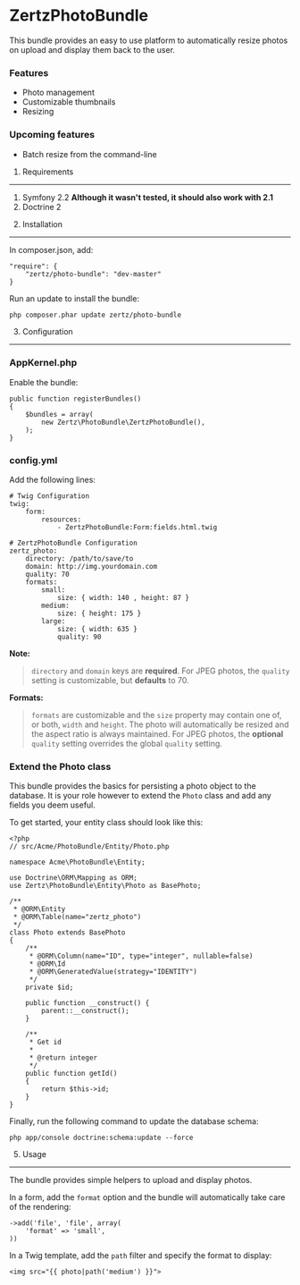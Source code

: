 ZertzPhotoBundle
========================

This bundle provides an easy to use platform to automatically resize photos on
upload and display them back to the user.

### Features
- Photo management
- Customizable thumbnails
- Resizing

### Upcoming features
- Batch resize from the command-line

1) Requirements
----------------------------------

1. Symfony 2.2 **Although it wasn't tested, it should also work with 2.1**
2. Doctrine 2

2) Installation
----------------------------------

In composer.json, add:

    "require": {
        "zertz/photo-bundle": "dev-master"
    }

Run an update to install the bundle:

    php composer.phar update zertz/photo-bundle

3) Configuration
----------------------------------

### AppKernel.php

Enable the bundle:

    public function registerBundles()
    {
        $bundles = array(
            new Zertz\PhotoBundle\ZertzPhotoBundle(),
        );
    }

### config.yml

Add the following lines:

    # Twig Configuration
    twig:
        form:
            resources:
                - ZertzPhotoBundle:Form:fields.html.twig

    # ZertzPhotoBundle Configuration
    zertz_photo:
        directory: /path/to/save/to
        domain: http://img.yourdomain.com
        quality: 70
        formats:
            small:
                size: { width: 140 , height: 87 }
            medium:
                size: { height: 175 }
            large:
                size: { width: 635 }
                quality: 90

**Note:**

> `directory` and `domain` keys are **required**. For JPEG photos, the `quality`
> setting is customizable, but **defaults** to 70.

**Formats:**

> `formats` are customizable and the `size` property may contain one of, or
> both, `width` and `height`. The photo will automatically be resized and the
> aspect ratio is always maintained. For JPEG photos, the **optional** `quality`
> setting overrides the global `quality` setting.

### Extend the Photo class

This bundle provides the basics for persisting a photo object to the database. 
It is your role however to extend the `Photo` class and add any fields you deem
useful.

To get started, your entity class should look like this:

    <?php
    // src/Acme/PhotoBundle/Entity/Photo.php
    
    namespace Acme\PhotoBundle\Entity;
    
    use Doctrine\ORM\Mapping as ORM;
    use Zertz\PhotoBundle\Entity\Photo as BasePhoto;

    /**
     * @ORM\Entity
     * @ORM\Table(name="zertz_photo")
     */
    class Photo extends BasePhoto
    {
        /**
         * @ORM\Column(name="ID", type="integer", nullable=false)
         * @ORM\Id
         * @ORM\GeneratedValue(strategy="IDENTITY")
         */
        private $id;

        public function __construct() {
            parent::__construct();
        }

        /**
         * Get id
         *
         * @return integer 
         */
        public function getId()
        {
            return $this->id;
        }
    }

Finally, run the following command to update the database schema:

    php app/console doctrine:schema:update --force

5) Usage
----------------------------------

The bundle provides simple helpers to upload and display photos.

In a form, add the `format` option and the bundle will automatically take care
of the rendering:

    ->add('file', 'file', array(
        'format' => 'small',
    ))

In a Twig template, add the `path` filter and specify the format to display:

    <img src="{{ photo|path('medium') }}">
